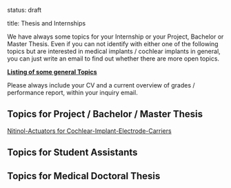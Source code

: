 status: draft

title: Thesis and Internships 

We have always some topics for your Internship or your Project, Bachelor or Master Thesis. 
Even if you can not identify with either one of the following topics but are interested in medical implants / cochlear implants in general, you can just write an email to find out whether there are more open topics.

[**Listing of some general Topics**](thesis/2019-03-04_stud-Arbeiten.pdf)

Please always include your CV and a current overview of grades / performance report, within your inquiry email.

## Topics for Project / Bachelor / Master Thesis
[Nitinol-Actuators for Cochlear-Implant-Electrode-Carriers](thesis/2019-03-04_Thesis_MemoryCI.pdf)

## Topics for Student Assistants

## Topics for Medical Doctoral Thesis

